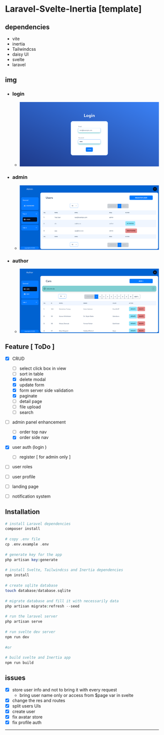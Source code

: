 # Laravel-Svelte-Inertia [template]

## dependencies 
  - vite
  - inertia    
  - Tailwindcss
  - daisy UI
  - svelte
  - laravel

## img

- ### login
  - ![alt](/_imgReadme/2.png)
- ### admin
  - ![alt](/_imgReadme/3.png)
- ### author
  - ![alt](/_imgReadme/1.png)

## Feature [ ToDo ]
  - [x] CRUD
    - [ ] select click box in view
    - [ ] sort in table
    - [x] delete modal
    - [x] update form
    - [x] form server side validation
    - [x] paginate
    - [ ] detail page
    - [ ] file upload 
    - [ ] search
  - [ ] admin panel enhancement
    - [ ] order top nav
    - [x] order side nav
  - [X] user auth (login )
    - [ ] register [ for admin only ]
  - [ ] user roles
  - [ ] user profile 
  - [ ] landing page
  - [ ] notification system
  


## Installation
```php
# install Laravel dependencies
composer install

# copy .env file
cp .env.example .env

# generate key for the app
php artisan key:generate 

# install Svelte, Tailwindcss and Inertia dependencies
npm install

# create sqlite database
touch database/database.sqlite

# migrate database and fill it with necessarily data
php artisan migrate:refresh --seed

# run the laravel server
php artisan serve 

# run svelte dev server
npm run dev 

#or

# build svelte and Inertia app
npm run build 
```
## issues
- [x] store user info and not to bring it with every request 
  -  bring user name only or access from $page var in svelte
- [x] change the res and routes
- [x] split users UIs
- [x] create user
- [x] fix avatar store 
- [x] fix profile auth 
****

